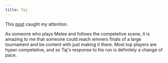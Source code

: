 ```yaml
---
title: Taj
---
```


This [post](https://bignokh.com/2018/04/11/no-3-cinderella-run-of-all-time-taj-at-genesis-2/) caught my attention. 

As someone who plays Melee and follows the competetive scene, it is amazing to me that someone could reach winners finals of a large tournament and be content with just making it there. Most top players are hyper competetive, and so Taj's response to his run is definitely a change of pace.

